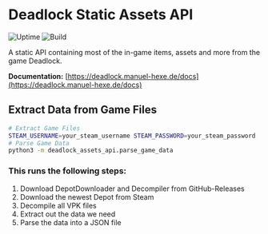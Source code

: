 # Deadlock Static Assets API

![Uptime](https://status.manuel-hexe.de/api/badge/27/uptime/810?label=Uptime%20%2830%20days%29)
![Build](https://github.com/raimannma/deadlock-assets-api/actions/workflows/docker-image.yaml/badge.svg)

A static API containing most of the in-game items, assets and more from the game Deadlock.

**Documentation:** [https://deadlock.manuel-hexe.de/docs](https://deadlock.manuel-hexe.de/docs)

## Extract Data from Game Files

```bash
# Extract Game Files
STEAM_USERNAME=your_steam_username STEAM_PASSWORD=your_steam_password ./extract_game_files.sh
# Parse Game Data
python3 -m deadlock_assets_api.parse_game_data
```

### This runs the following steps:

1. Download DepotDownloader and Decompiler from GitHub-Releases
2. Download the newest Depot from Steam
3. Decompile all VPK files
4. Extract out the data we need
5. Parse the data into a JSON file
